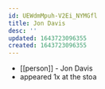 ```yaml
---
id: UEWdmMpuh-V2Ei_NYMGfl
title: Jon Davis
desc: ''
updated: 1643723096355
created: 1643723096355
---
```



- [[person]] - Jon Davis
- appeared 1x at the stoa
